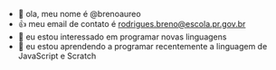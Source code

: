 - 👋 ola, meu nome é @brenoaureo
- :+1: meu email de contato é rodrigues.breno@escola.pr.gov.br
- 👀 eu estou interessado em programar novas linguagens
- 🌱 eu estou aprendendo a programar recentemente a linguagem de JavaScript e Scratch
